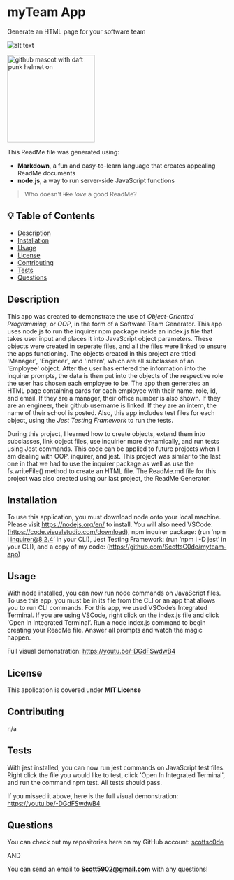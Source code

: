 # myTeam App
Generate an HTML page for your software team

![alt text](https://img.shields.io/badge/License-MIT-yellow.svg)

<img src="https://octodex.github.com/images/daftpunktocat-thomas.gif" alt="github mascot with daft punk helmet on" width="200"/>

[//]: # (demonstrating some cool markdown syntax tricks. this is a markdown comment)

This ReadMe file was generated using:
- **Markdown**, a fun and easy-to-learn language that creates appealing ReadMe documents
- **node.js**, a way to run server-side JavaScript functions
> Who doesn't ~~like~~ _love_ a good ReadMe?&nbsp;

## 💡 Table of Contents

- [Description](#description-id)
- [Installation](#installation-id)
- [Usage](#usage-id)
- [License](#license-id)
- [Contributing](#contributing-id)
- [Tests](#tests-id)
- [Questions](#questions-id)

## <a id="description-id"></a>Description
This app was created to demonstrate the use of *Object-Oriented Programming*, or *OOP*, in the form of a Software Team Generator. This app uses node.js to run the inquirer npm package inside an index.js file that takes user input and places it into JavaScript object parameters. These objects were created in seperate files, and all the files were linked to ensure the apps functioning. The objects created in this project are titled 'Manager', 'Engineer', and 'Intern', which are all subclasses of an 'Employee' object. After the user has entered the information into the inquirer prompts, the data is then put into the objects of the respective role the user has chosen each employee to be. The app then generates an HTML page containing cards for each employee with their name, role, id, and email. If they are a manager, their office number is also shown. If they are an engineer, their github username is linked. If they are an intern, the name of their school is posted. Also, this app includes test files for each object, using the *Jest Testing Framework* to run the tests.

During this project, I learned how to create objects, extend them into subclasses, link object files, use inquirier more dynamically, and run tests using Jest commands. This code can be applied to future projects when I am dealing with OOP, inquirer, and jest. This project was similar to the last one in that we had to use the inquirer package as well as use the fs.writeFile() method to create an HTML file. The ReadMe.md file for this project was also created using our last project, the ReadMe Generator.
   
## <a id="installation-id"></a>Installation
To use this application, you must download node onto your local machine. Please visit https://nodejs.org/en/ to install. You will also need VSCode: (https://code.visualstudio.com/download), npm inquirer package: (run ‘npm i inquirer@8.2.4’ in your CLI), Jest Testing Framework: (run ‘npm i -D jest’ in your CLI), and a copy of my code: (https://github.com/ScottsC0de/myteam-app)
    
## <a id="usage-id"></a>Usage
With node installed, you can now run node commands on JavaScript files. To use this app, you must be in its file from the CLI or an app that allows you to run CLI commands. For this app, we used VSCode’s Integrated Terminal. If you are using VSCode, right click on the index.js file and click ‘Open In Integrated Terminal’. Run a node index.js command to begin creating your ReadMe file. Answer all prompts and watch the magic happen.

Full visual demonstration: https://youtu.be/-DGdFSwdwB4

## <a id="license-id"></a>License
This application is covered under **MIT License**
    
## <a id="contributing-id"></a>Contributing
n/a
    
## <a id="tests-id"></a>Tests
With jest installed, you can now run jest commands on JavaScript test files. Right click the file you would like to test, click 'Open In Integrated Terminal', and run the command npm test. All tests should pass.

If you missed it above, here is the full visual demonstration: https://youtu.be/-DGdFSwdwB4


## <a id="questions-id"></a>Questions
You can check out my repositories here on my GitHub account: 
<a href="https://github.com/scottsc0de">scottsc0de</a>

AND

You can send an email to **Scott5902@gmail.com** with any questions!
